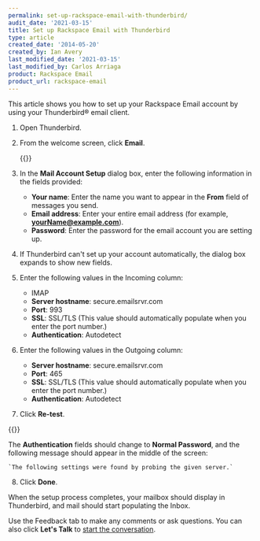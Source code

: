 ```yaml
---
permalink: set-up-rackspace-email-with-thunderbird/
audit_date: '2021-03-15'
title: Set up Rackspace Email with Thunderbird
type: article
created_date: '2014-05-20'
created_by: Ian Avery
last_modified_date: '2021-03-15'
last_modified_by: Carlos Arriaga
product: Rackspace Email
product_url: rackspace-email
---
```


This article shows you how to set up your Rackspace Email account by using
your Thunderbird&reg; email client.

1. Open Thunderbird.
2. From the welcome screen, click **Email**.

   {{<image src="Picture1.png" alt="" title="">}}

3. In the **Mail Account Setup** dialog box, enter the following information in the fields provided:

    -   **Your name**: Enter the name you want to appear in the
        **From** field of messages you send.
    -   **Email address**: Enter your entire email address (for example,
        **yourName@example.com**).
    -   **Password**: Enter the password for the email account you
        are setting up.
        
4. If Thunderbird can't set up your account automatically, the dialog box expands to show new fields.

5. Enter the following values in the Incoming column:   

    -   IMAP
    -   **Server hostname**: secure.emailsrvr.com
    -   **Port**: 993
    -   **SSL**: SSL/TLS (This value should automatically populate when you enter
        the port number.)
    -   **Authentication**: Autodetect

6. Enter the following values in the Outgoing column:

    -   **Server hostname**: secure.emailsrvr.com
    -   **Port**: 465
    -   **SSL**: SSL/TLS (This value should automatically populate when you enter the port number.)
    -   **Authentication**: Autodetect

7. Click **Re-test**.

 {{<image src="Picture2.png" alt="" title="">}}

The **Authentication** fields should change to **Normal Password**, and the following message should appear in the middle of the screen:

    `The following settings were found by probing the given server.`

8.  Click **Done**.

    
When the setup process completes, your mailbox should display in Thunderbird, and mail should start populating the Inbox.

Use the Feedback tab to make any comments or ask questions. You can also click
**Let's Talk** to [start the conversation](https://www.rackspace.com/). 

